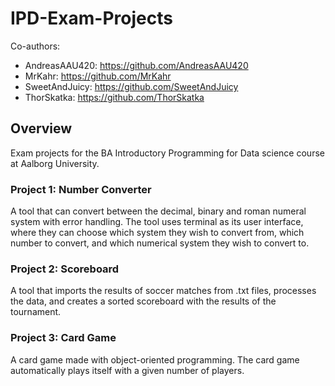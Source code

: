 # IPD-Exam-Projects
Co-authors: 
* AndreasAAU420: https://github.com/AndreasAAU420 
* MrKahr: https://github.com/MrKahr 
* SweetAndJuicy: https://github.com/SweetAndJuicy
* ThorSkatka: https://github.com/ThorSkatka

## Overview
Exam projects for the BA Introductory Programming for Data science course at Aalborg University.

### Project 1: Number Converter
A tool that can convert between the decimal, binary and roman numeral system with error handling. The tool uses terminal as its user interface, where they can choose which system they wish to convert from, which number to convert, and which numerical system they wish to convert to.

### Project 2: Scoreboard
A tool that imports the results of soccer matches from .txt files, processes the data, and creates a sorted scoreboard with the results of the tournament.

### Project 3: Card Game
A card game made with object-oriented programming. The card game automatically plays itself with a given number of players.
